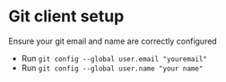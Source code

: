 # Git client setup

Ensure your git email and name are correctly configured

 * Run `git config --global user.email "youremail"`
 * Run `git config --global user.name "your name"`

